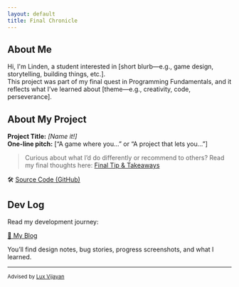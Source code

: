 ```yaml
---
layout: default
title: Final Chronicle
---
```


## About Me

Hi, I'm Linden, a student interested in [short blurb—e.g., game design, storytelling, building things, etc.].  
This project was part of my final quest in Programming Fundamentals, and it reflects what I’ve learned about [theme—e.g., creativity, code, perseverance].

## About My Project

**Project Title:** *[Name it!]*   
**One-line pitch:** [“A game where you…” or “A project that lets you…”]

> Curious about what I’d do differently or recommend to others? Read my final thoughts here: [Final Tip & Takeaways](_posts/2025-05-23-tip.md)

🛠️ [Source Code (GitHub)](https://github.com/YOURUSERNAME/YOURPROJECT)  

## Dev Log

Read my development journey:  

[📝 My Blog](blog.html)

You’ll find design notes, bug stories, progress screenshots, and what I learned.

---

<small>Advised by [Lux Vijayan](mailto:laxmiv2@illinois.edu)</small>
